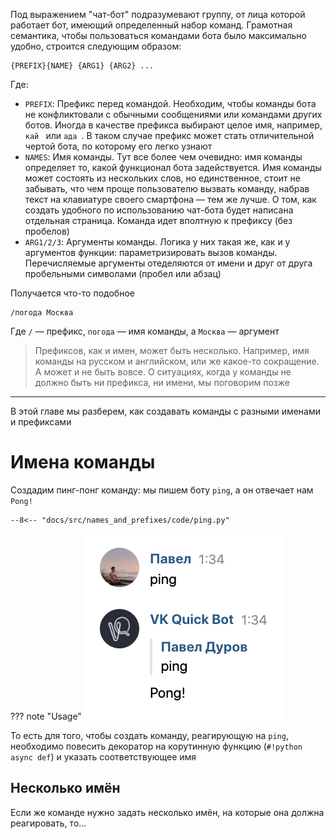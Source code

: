 Под выражением "чат-бот" подразумевают группу, от лица которой работает бот, имеющий определенный набор команд. Грамотная семантика, чтобы пользоваться командами бота было максимально удобно, строится следующим образом:

```
{PREFIX}{NAME} {ARG1} {ARG2} ...
```

Где:

* `PREFIX`: Префикс перед командой. Необходим, чтобы команды бота не конфликтовали с обычными сообщениями или командами других ботов. Иногда в качестве префикса выбирают целое имя, например, `кай ` или `ада `. В таком случае префикс может стать отличительной чертой бота, по которому его легко узнают
* `NAMES`: Имя команды. Тут все более чем очевидно: имя команды определяет то, какой функционал бота задействуется. Имя команды может состоять из нескольких слов, но единственное, стоит не забывать, что чем проще пользователю вызвать команду, набрав текст на клавиатуре своего смартфона — тем же лучше. О том, как создать удобного по использованию чат-бота будет написана отдельная страница. Команда идет вполтную к префиксу (без пробелов)
* `ARG1/2/3`: Аргументы команды. Логика у них такая же, как и у аргументов функции: параметризировать вызов команды. Перечисляемые аргументы отеделяются от имени и друг от друга пробельными символами (пробел или абзац)

Получается что-то подобное

```
/погода Москва
```

Где `/` — префикс, `погода` — имя команды, а `Москва` — аргумент

> Префиксов, как и имен, может быть несколько. Например, имя команды на русском и английском, или же какое-то сокращение. А может и не быть вовсе. О ситуациях, когда у команды не должно быть ни префикса, ни имени, мы поговорим позже

***

В этой главе мы разберем, как создавать команды с разными именами и префиксами


# Имена команды
Создадим пинг-понг команду: мы пишем боту `ping`, а он отвечает нам `Pong!`

``` { .py }
--8<-- "docs/src/names_and_prefixes/code/ping.py"
```

??? note "Usage"
    ![Бот с командой ping](../src/names_and_prefixes/imgs/ping.png)

То есть для того, чтобы создать команду, реагирующую на `ping`, необходимо повесить декоратор на корутинную функцию (`#!python async def`) и указать соответствующее имя

## Несколько имён
Если же команде нужно задать несколько имён, на которые она должна реагировать, то...

